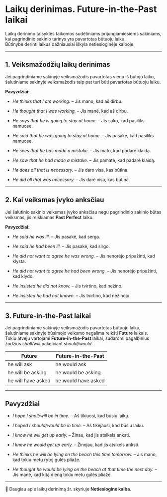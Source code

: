 # Laikų derinimas. Future-in-the-Past laikai

Laikų derinimo taisyklės taikomos sudėtiniams prijungiamiesiems sakiniams, kai pagrindinio sakinio tarinys yra pavartotas būtuoju laiku.  
Būtin­ybė derinti laikus dažniausiai iškyla netiesioginėje kalboje.  

---

## 1. Veiksmažodžių laikų derinimas

Jei pagrindiniame sakinyje veiksmažodis pavartotas vienu iš būtojo laiku, šalutiniame sakinyje veiksmažodis taip pat turi būti pavartotas būtuoju laiku.  

**Pavyzdžiai:**

- *He thinks that I am working.* – Jis mano, kad aš dirbu.  
- *He thought that I was working.* – Jis manė, kad aš dirbu.  

- *He says that he is going to stay at home.* – Jis sako, kad pasiliks namuose.  
- *He said that he was going to stay at home.* – Jis pasakė, kad pasiliks namuose.  

- *He sees that he has made a mistake.* – Jis mato, kad padarė klaidą.  
- *He saw that he had made a mistake.* – Jis pamatė, kad padarė klaidą.  

- *He does all that is necessary.* – Jis daro visa, kas būtina.  
- *He did all that was necessary.* – Jis darė visa, kas būtina.  

---

## 2. Kai veiksmas įvyko anksčiau

Jei šalutinio sakinio veiksmas įvyko anksčiau negu pagrindinio sakinio būtas veiksmas, jis reiškiamas **Past Perfect** laiku.

**Pavyzdžiai:**

- *He said he was ill.* – Jis pasakė, kad serga.  
- *He said he had been ill.* – Jis pasakė, kad sirgo.  

- *He did not want to agree he was wrong.* – Jis nenorėjo pripažinti, kad klysta.  
- *He did not want to agree he had been wrong.* – Jis nenorėjo pripažinti, kad klydo.  

- *He insisted he did not know.* – Jis tvirtino, kad nežino.  
- *He insisted he had not known.* – Jis tvirtino, kad nežinojo.  

---

## 3. Future-in-the-Past laikai

Jei pagrindiniame sakinyje veiksmažodis pavartotas būtuoju laiku, šalutiniame sakinyje būsimojo veiksmo negalima reikšti **Future** laikais.  
Tokiu atveju vartojami **Future-in-the-Past** laikai, sudaromi pagalbinius žodžius *shall/will* pakeičiant *should/would*.  

| Future             | Future-in-the-Past      |
|--------------------|--------------------------|
| he will ask        | he would ask            |
| he will be asking  | he would be asking      |
| he will have asked | he would have asked     |

---

## Pavyzdžiai

- *I hope I shall/will be in time.* – Aš tikiuosi, kad būsiu laiku.  
- *I hoped I should/would be in time.* – Aš tikėjausi, kad būsiu laiku.  

- *I know he will get up early.* – Žinau, kad jis atsikels anksti.  
- *I knew he would get up early.* – Žinojau, kad jis atsikels anksti.  

- *He thinks he will be lying on the beach this time tomorrow.* – Jis mano, kad tokiu metu rytoj gulės pliaže.  
- *He thought he would be lying on the beach at that time the next day.* – Jis manė, kad kitą dieną tokiu metu gulės pliaže.  

---

📌 Daugiau apie laikų derinimą žr. skyriuje **Netiesioginė kalba**.
